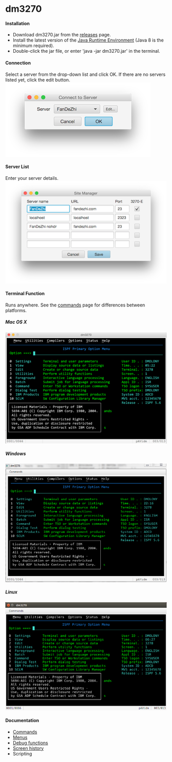 # dm3270
#### Installation
* Download dm3270.jar from the [releases](https://github.com/dmolony/dm3270/releases) page.
* Install the latest version of the [Java Runtime Environment](http://www.oracle.com/technetwork/java/javase/downloads/index.html) (Java 8 is the minimum required).
* Double-click the jar file, or enter 'java -jar dm3270.jar' in the terminal.

#### Connection
Select a server from the drop-down list and click OK. If there are no servers listed yet, click the edit button.  
![Default Connection](resources/connect1.png?raw=true "default connection")
#### Server List
Enter your server details.  
![Sites](resources/sitelist.png?raw=true "site list")
#### Terminal Function
Runs anywhere. See the [commands](resources/commands.md) page for differences between platforms.
##### Mac OS X
![Terminal screen](resources/osxterminal.png?raw=true "OSX")
##### Windows
![Terminal screen](resources/winterminal.png?raw=true "Windows")
##### Linux
![Terminal screen](resources/linuxterminal.png?raw=true "Ubuntu")
#### Documentation
* [Commands](resources/commands.md)
* [Menus](resources/menus.md)
* [Debug functions](resources/functions.md)
* [Screen history](resources/history.md)
* Scripting
